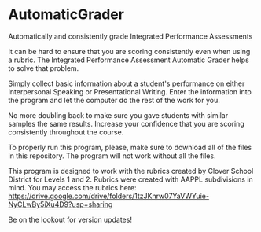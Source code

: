 # AutomaticGrader
Automatically and consistently grade Integrated Performance Assessments

It can be hard to ensure that you are scoring consistently even when using a rubric.
The Integrated Performance Assessment Automatic Grader helps to solve that problem.

Simply collect basic information about a student's performance on either Interpersonal Speaking or Presentational Writing.
Enter the information into the program and let the computer do the rest of the work for you.

No more doubling back to make sure you gave students with similar samples the same results.
Increase your confidence that you are scoring consistently throughout the course.

To properly run this program, please, make sure to download all of the files in this repository. The program will not work without all the files.

This program is designed to work with the rubrics created by Clover School District for Levels 1 and 2.
Rubrics were created with AAPPL subdivisions in mind.
You may access the rubrics here: https://drive.google.com/drive/folders/1tzJKnrw07YaVWYuie-NyCLwBy5iXu4D9?usp=sharing

Be on the lookout for version updates!
